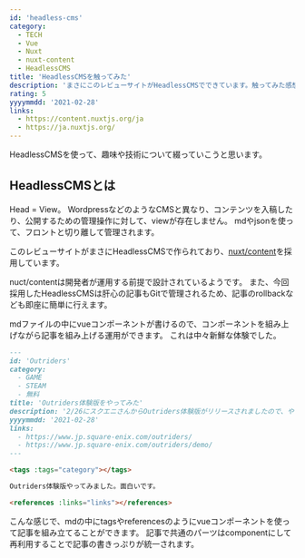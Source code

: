 ```yaml
---
id: 'headless-cms'
category:
  - TECH
  - Vue
  - Nuxt
  - nuxt-content
  - HeadlessCMS
title: 'HeadlessCMSを触ってみた'
description: 'まさにこのレビューサイトがHeadlessCMSでできています。触ってみた感想と、CMSとの違いについて触れてます。'
rating: 5
yyyymmdd: '2021-02-28'
links:
  - https://content.nuxtjs.org/ja
  - https://ja.nuxtjs.org/
---
```


<tags :tags="category" :no-link="true"></tags>

<rating :rating="rating"></rating>

HeadlessCMSを使って、趣味や技術について綴っていこうと思います。

## HeadlessCMSとは

Head = View。
WordpressなどのようなCMSと異なり、コンテンツを入稿したり、公開するための管理操作に対して、viewが存在しません。
mdやjsonを使って、フロントと切り離して管理されます。

このレビューサイトがまさにHeadlessCMSで作られており、<a href="https://content.nuxtjs.org/ja" target="_blank">nuxt/content</a>を採用しています。

nuct/contentは開発者が運用する前提で設計されているようです。
また、今回採用したHeadlessCMSは肝心の記事もGitで管理されるため、記事のrollbackなども即座に簡単に行えます。

mdファイルの中にvueコンポーネントが書けるので、コンポーネントを組み上げながら記事を組み上げる運用ができます。
これは中々新鮮な体験でした。

```md SAMPLE
---
id: 'Outriders'
category:
  - GAME
  - STEAM
  - 無料
title: 'Outriders体験版をやってみた'
description: '2/26にスクエニさんからOutriders体験版がリリースされましたので、やってみた感想です。'
yyyymmdd: '2021-02-28'
links:
  - https://www.jp.square-enix.com/outriders/
  - https://www.jp.square-enix.com/outriders/demo/
---

<tags :tags="category"></tags>

Outriders体験版やってみました。面白いです。

<references :links="links"></references>
```

こんな感じで、mdの中にtagsやreferencesのようにvueコンポーネントを使って記事を組み立てることができます。
記事で共通のパーツはcomponentにして再利用することで記事の書きっぷりが統一されます。

<references :links="links"></references>
	